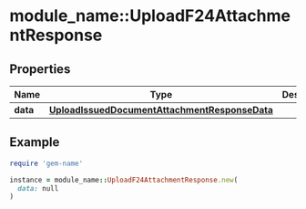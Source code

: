 # module_name::UploadF24AttachmentResponse

## Properties

| Name | Type | Description | Notes |
| ---- | ---- | ----------- | ----- |
| **data** | [**UploadIssuedDocumentAttachmentResponseData**](UploadIssuedDocumentAttachmentResponseData.md) |  | [optional] |

## Example

```ruby
require 'gem-name'

instance = module_name::UploadF24AttachmentResponse.new(
  data: null
)
```

